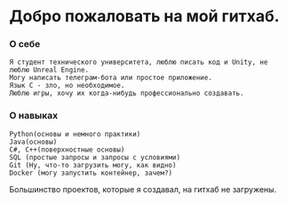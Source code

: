 # Добро пожаловать на мой гитхаб.

### О себе
```
Я студент технического университета, люблю писать код и Unity, не люблю Unreal Engine.
Могу написать телеграм-бота или простое приложение.
Язык С - зло, но необходимое.
Люблю игры, хочу их когда-нибудь профессионально создавать.
```
### О навыках
```
Python(основы и немного практики)
Java(основы)
C#, C++(поверхностные основы)
SQL (простые запросы и запросы с условиями)
Git (Ну, что-то загрузить могу, как видно)
Docker (могу запустить контейнер, зачем?)
```
Большинство проектов, которые я создавал, на гитхаб не загружены.
